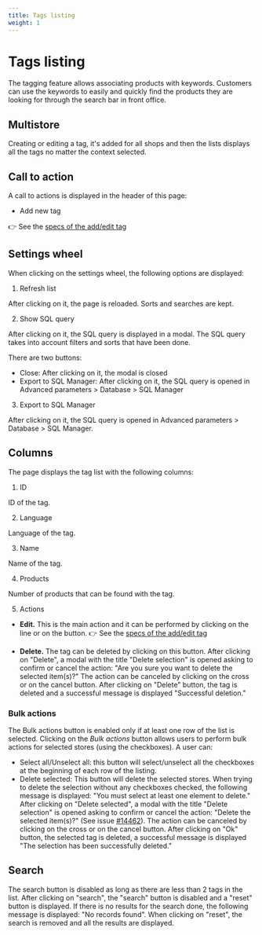 ```yaml
---
title: Tags listing
weight: 1
---
```

# Tags listing

The tagging feature allows associating products with keywords. Customers can use the keywords to easily and quickly find the products they are looking for through the search bar in front office.

## Multistore

Creating or editing a tag, it's added for all shops and then the lists displays all the tags no matter the context selected.

## Call to action
 
A call to actions is displayed in the header of this page:
 
  - Add new tag

👉 See the [specs of the add/edit tag](./add-edit-tag.md) 

## Settings wheel

When clicking on the settings wheel, the following options are displayed:

1. Refresh list

After clicking on it, the page is reloaded. Sorts and searches are kept.

2. Show SQL query

After clicking on it, the SQL query is displayed in a modal. The SQL query takes into account filters and sorts that have been done.

There are two buttons:

- Close: After clicking on it, the modal is closed
- Export to SQL Manager: After clicking on it, the SQL query is opened in Advanced parameters > Database > SQL Manager

3. Export to SQL Manager

After clicking on it, the SQL query is opened in Advanced parameters > Database > SQL Manager.

## Columns

The page displays the tag list with the following columns:

1. ID

ID of the tag.

2.  Language

Language of the tag.

3. Name

Name of the tag.

4. Products

Number of products that can be found with the tag.

5. Actions

- **Edit.** This is the main action and it can be performed by clicking on the line or on the button. 
👉 See the [specs of the add/edit tag](./add-edit-tag.md) 

- **Delete.** The tag can be deleted by clicking on this button. After clicking on "Delete", a modal with the title "Delete selection" is opened asking to confirm or cancel the  action: "Are you sure you want to delete the selected item(s)?"
  The action can be canceled by clicking on the cross or on the cancel button.
  After clicking on "Delete" button, the tag is deleted and a successful message is displayed "Successful deletion."
  
### Bulk actions
The Bulk actions button is enabled only if at least one row of the list is selected.
Clicking on the _Bulk actions_ button allows users to perform bulk actions for selected stores (using the checkboxes). A user can:

- Select all/Unselect all: this button will select/unselect all the checkboxes at the beginning of each row of the listing.
- Delete selected: This button will delete the selected stores. 
When trying to delete the selection without any checkboxes checked, the following message is displayed: "You must select at least one element to delete."
After clicking on "Delete selected", a modal with the title "Delete selection" is opened asking to confirm or cancel the action: "Delete the selected item(s)?" (See issue [#14462](https://github.com/PrestaShop/PrestaShop/issues/14462)). The action can be canceled by clicking on the cross or on the cancel button.
After clicking on "Ok" button, the selected tag is deleted, a successful message is displayed "The selection has been successfully deleted."

## Search
The search button is disabled as long as there are less than 2 tags in the list.
After clicking on "search", the "search" button is disabled and a "reset" button is displayed.
If there is no results for the search done, the following message is displayed: "No records found".
When clicking on "reset", the search is removed and all the results are displayed.
